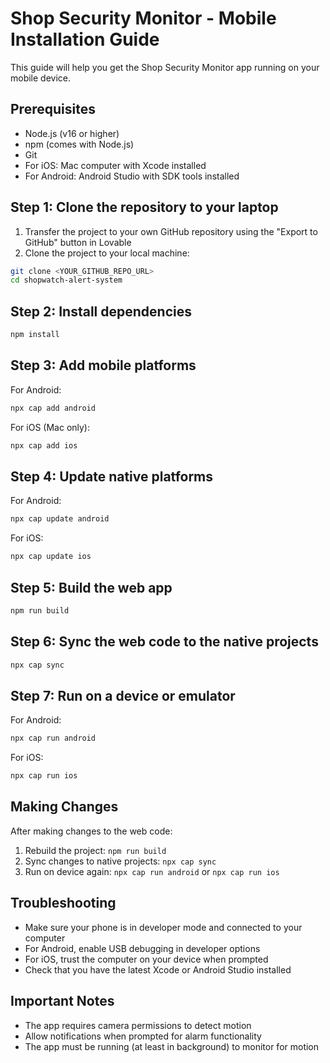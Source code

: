 
# Shop Security Monitor - Mobile Installation Guide

This guide will help you get the Shop Security Monitor app running on your mobile device.

## Prerequisites

- Node.js (v16 or higher)
- npm (comes with Node.js)
- Git
- For iOS: Mac computer with Xcode installed
- For Android: Android Studio with SDK tools installed

## Step 1: Clone the repository to your laptop

1. Transfer the project to your own GitHub repository using the "Export to GitHub" button in Lovable
2. Clone the project to your local machine:
```bash
git clone <YOUR_GITHUB_REPO_URL>
cd shopwatch-alert-system
```

## Step 2: Install dependencies

```bash
npm install
```

## Step 3: Add mobile platforms

For Android:
```bash
npx cap add android
```

For iOS (Mac only):
```bash
npx cap add ios
```

## Step 4: Update native platforms

For Android:
```bash
npx cap update android
```

For iOS:
```bash
npx cap update ios
```

## Step 5: Build the web app

```bash
npm run build
```

## Step 6: Sync the web code to the native projects

```bash
npx cap sync
```

## Step 7: Run on a device or emulator

For Android:
```bash
npx cap run android
```

For iOS:
```bash
npx cap run ios
```

## Making Changes

After making changes to the web code:

1. Rebuild the project: `npm run build`
2. Sync changes to native projects: `npx cap sync`
3. Run on device again: `npx cap run android` or `npx cap run ios`

## Troubleshooting

- Make sure your phone is in developer mode and connected to your computer
- For Android, enable USB debugging in developer options
- For iOS, trust the computer on your device when prompted
- Check that you have the latest Xcode or Android Studio installed

## Important Notes

- The app requires camera permissions to detect motion
- Allow notifications when prompted for alarm functionality
- The app must be running (at least in background) to monitor for motion
